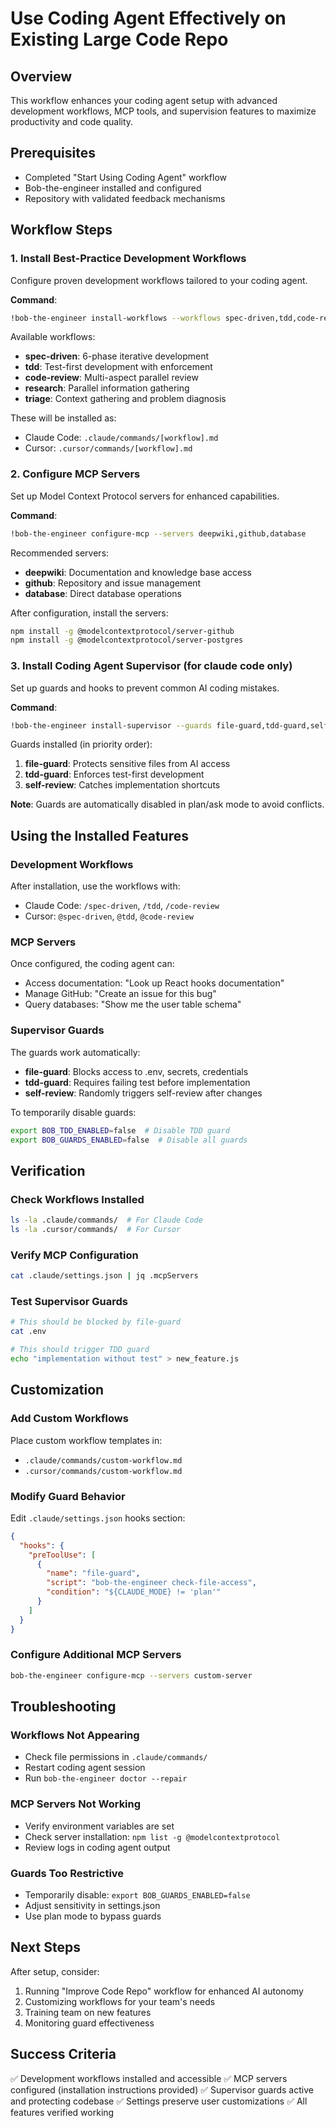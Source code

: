 # Use Coding Agent Effectively on Existing Large Code Repo

## Overview
This workflow enhances your coding agent setup with advanced development workflows, MCP tools, and supervision features to maximize productivity and code quality.

## Prerequisites
- Completed "Start Using Coding Agent" workflow
- Bob-the-engineer installed and configured
- Repository with validated feedback mechanisms

## Workflow Steps

### 1. Install Best-Practice Development Workflows
Configure proven development workflows tailored to your coding agent.

**Command**:
```bash
!bob-the-engineer install-workflows --workflows spec-driven,tdd,code-review --agent-type claude-code
```

Available workflows:
- **spec-driven**: 6-phase iterative development
- **tdd**: Test-first development with enforcement
- **code-review**: Multi-aspect parallel review
- **research**: Parallel information gathering
- **triage**: Context gathering and problem diagnosis

These will be installed as:
- Claude Code: `.claude/commands/[workflow].md`
- Cursor: `.cursor/commands/[workflow].md`

### 2. Configure MCP Servers
Set up Model Context Protocol servers for enhanced capabilities.

**Command**:
```bash
!bob-the-engineer configure-mcp --servers deepwiki,github,database
```

Recommended servers:
- **deepwiki**: Documentation and knowledge base access
- **github**: Repository and issue management
- **database**: Direct database operations

After configuration, install the servers:
```bash
npm install -g @modelcontextprotocol/server-github
npm install -g @modelcontextprotocol/server-postgres
```

### 3. Install Coding Agent Supervisor (for claude code only)
Set up guards and hooks to prevent common AI coding mistakes.

**Command**:
```bash
!bob-the-engineer install-supervisor --guards file-guard,tdd-guard,self-review
```

Guards installed (in priority order):
1. **file-guard**: Protects sensitive files from AI access
2. **tdd-guard**: Enforces test-first development
3. **self-review**: Catches implementation shortcuts

**Note**: Guards are automatically disabled in plan/ask mode to avoid conflicts.

## Using the Installed Features

### Development Workflows

After installation, use the workflows with:
- Claude Code: `/spec-driven`, `/tdd`, `/code-review`
- Cursor: `@spec-driven`, `@tdd`, `@code-review`

### MCP Servers

Once configured, the coding agent can:
- Access documentation: "Look up React hooks documentation"
- Manage GitHub: "Create an issue for this bug"
- Query databases: "Show me the user table schema"

### Supervisor Guards

The guards work automatically:
- **file-guard**: Blocks access to .env, secrets, credentials
- **tdd-guard**: Requires failing test before implementation
- **self-review**: Randomly triggers self-review after changes

To temporarily disable guards:
```bash
export BOB_TDD_ENABLED=false  # Disable TDD guard
export BOB_GUARDS_ENABLED=false  # Disable all guards
```

## Verification

### Check Workflows Installed
```bash
ls -la .claude/commands/  # For Claude Code
ls -la .cursor/commands/  # For Cursor
```

### Verify MCP Configuration
```bash
cat .claude/settings.json | jq .mcpServers
```

### Test Supervisor Guards
```bash
# This should be blocked by file-guard
cat .env

# This should trigger TDD guard
echo "implementation without test" > new_feature.js
```

## Customization

### Add Custom Workflows
Place custom workflow templates in:
- `.claude/commands/custom-workflow.md`
- `.cursor/commands/custom-workflow.md`

### Modify Guard Behavior
Edit `.claude/settings.json` hooks section:
```json
{
  "hooks": {
    "preToolUse": [
      {
        "name": "file-guard",
        "script": "bob-the-engineer check-file-access",
        "condition": "${CLAUDE_MODE} != 'plan'"
      }
    ]
  }
}
```

### Configure Additional MCP Servers
```bash
bob-the-engineer configure-mcp --servers custom-server
```

## Troubleshooting

### Workflows Not Appearing
- Check file permissions in `.claude/commands/`
- Restart coding agent session
- Run `bob-the-engineer doctor --repair`

### MCP Servers Not Working
- Verify environment variables are set
- Check server installation: `npm list -g @modelcontextprotocol`
- Review logs in coding agent output

### Guards Too Restrictive
- Temporarily disable: `export BOB_GUARDS_ENABLED=false`
- Adjust sensitivity in settings.json
- Use plan mode to bypass guards

## Next Steps

After setup, consider:
1. Running "Improve Code Repo" workflow for enhanced AI autonomy
2. Customizing workflows for your team's needs
3. Training team on new features
4. Monitoring guard effectiveness

## Success Criteria

✅ Development workflows installed and accessible
✅ MCP servers configured (installation instructions provided)
✅ Supervisor guards active and protecting codebase
✅ Settings preserve user customizations
✅ All features verified working
